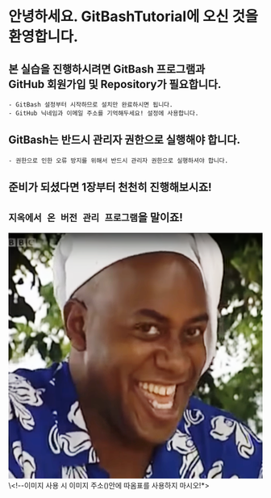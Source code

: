 # 안녕하세요. GitBashTutorial에 오신 것을 환영합니다.

## 본 실습을 진행하시려면 GitBash 프로그램과 </br>GitHub 회원가입 및 Repository가 필요합니다.

    - GitBash 설정부터 시작하므로 설치만 완료하시면 됩니다.
    - GitHub 닉네임과 이메일 주소를 기억해두세요! 설정에 사용합니다.

## GitBash는 반드시 관리자 권한으로 실행해야 합니다.

    - 권한으로 인한 오류 방지를 위해서 반드시 관리자 권한으로 실행하셔야 합니다.

## 준비가 되셨다면 1장부터 천천히 진행해보시죠!

## `지옥에서 온 버전 관리 프로그램`을 말이죠!

![funny piture](./images/haha.png) \\<!--이미지 사용 시 이미지 주소()안에 따옴표를 사용하지 마시오!\*>
